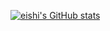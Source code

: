 [![eishi's GitHub stats](https://github-readme-stats.vercel.app/api?username=eishisaito&count_private=true)](https://github.com/anuraghazra/github-readme-stats)
